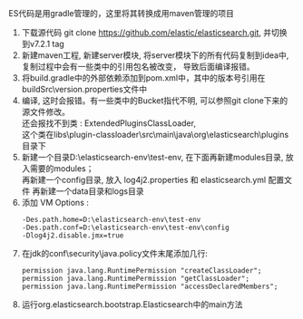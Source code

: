 ES代码是用gradle管理的，这里将其转换成用maven管理的项目 

1. 下载源代码 git clone https://github.com/elastic/elasticsearch.git, 并切换到v7.2.1 tag 
2. 新建maven工程, 新建server模块, 将server模块下的所有代码复制到idea中, 复制过程中会有一些类中的引用包名被改变，
导致后面编译报错。
3.  将build.gradle中的外部依赖添加到pom.xml中，其中的版本号引用在buildSrc\version.properties文件中
4. 编译, 这时会报错。有一些类中的Bucket指代不明, 可以参照git clone下来的源文件修改。   
    还会报找不到类 : ExtendedPluginsClassLoader,   
    这个类在libs\plugin-classloader\src\main\java\org\elasticsearch\plugins目录下
5. 新建一个目录D:\elasticsearch-env\test-env, 在下面再新建modules目录, 放入需要的modules；  
    再新建一个config目录, 放入 log4j2.properties 和 elasticsearch.yml 配置文件
    再新建一个data目录和logs目录
6. 添加 VM Options : 
    ```text 
    -Des.path.home=D:\elasticsearch-env\test-env 
    -Des.path.conf=D:\elasticsearch-env\test-env\config 
    -Dlog4j2.disable.jmx=true
    ```
7. 在jdk的conf\security\java.policy文件末尾添加几行: 
    ```text
	permission java.lang.RuntimePermission "createClassLoader"; 
	permission java.lang.RuntimePermission "getClassLoader"; 
	permission java.lang.RuntimePermission "accessDeclaredMembers";	
    ```
8. 运行org.elasticsearch.bootstrap.Elasticsearch中的main方法
 
